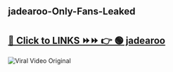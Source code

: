 
 ## jadearoo-Only-Fans-Leaked

# <h2><a href="https://clipsfans.com/jadearoo&ref=git">🔗 Click to LINKS ⏩⏩ 👉 🟢 jadearoo </a></h2>

<a href="https://clipsfans.com/jadearoo&ref=git" rel="nofollow" data-target="animated-image.originalLink"><img src="https://i.ibb.co.com/xMMVF88/686577567.gif" alt="Viral Video Original" style="max-width: 100%; display: inline-block;" data-target="animated-image.originalImage"></a>
